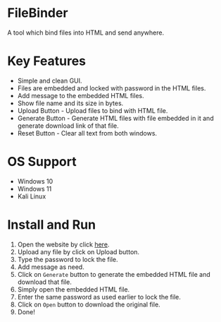 # FileBinder
A tool which bind files into HTML and send anywhere.

# Key Features
- Simple and clean GUI.
- Files are embedded and locked with password in the HTML files.
- Add message to the embedded HTML files.
- Show file name and its size in bytes.
- Upload Button - Upload files to bind with HTML file.
- Generate Button - Generate HTML files with file embedded in it and generate download link of that file.
- Reset Button - Clear all text from both windows.

# OS Support
- Windows 10
- Windows 11
- Kali Linux

# Install and Run
1. Open the website by click [here](https://wirebits.github.io/FileBinder/).
2. Upload any file by click on Upload button.
3. Type the password to lock the file.
4. Add message as need.
5. Click on `Generate` button to generate the embedded HTML file and download that file.
6. Simply open the embedded HTML file.
7. Enter the same password as used earlier to lock the file.
8. Click on `Open` button to download the original file.
9. Done!

